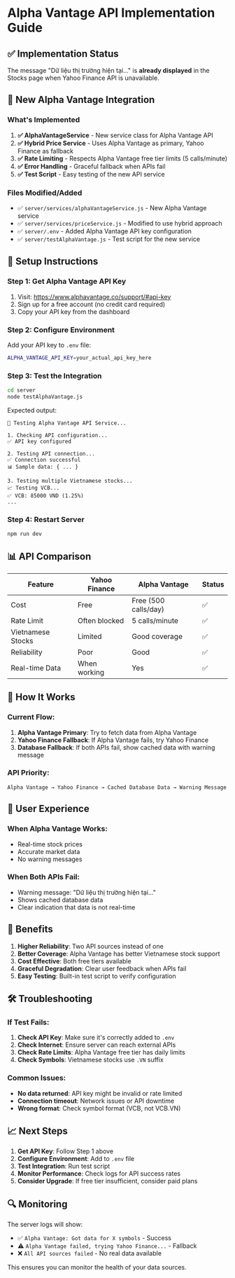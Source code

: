 # Alpha Vantage API Implementation Guide

## ✅ Implementation Status

The message "Dữ liệu thị trường hiện tại..." is **already displayed** in the Stocks page when Yahoo Finance API is unavailable.

## 🚀 New Alpha Vantage Integration

### What's Implemented

1. **✅ AlphaVantageService** - New service class for Alpha Vantage API
2. **✅ Hybrid Price Service** - Uses Alpha Vantage as primary, Yahoo Finance as fallback
3. **✅ Rate Limiting** - Respects Alpha Vantage free tier limits (5 calls/minute)
4. **✅ Error Handling** - Graceful fallback when APIs fail
5. **✅ Test Script** - Easy testing of the new API service

### Files Modified/Added

- ✅ `server/services/alphaVantageService.js` - New Alpha Vantage service
- ✅ `server/services/priceService.js` - Modified to use hybrid approach
- ✅ `server/.env` - Added Alpha Vantage API key configuration
- ✅ `server/testAlphaVantage.js` - Test script for the new service

## 🔧 Setup Instructions

### Step 1: Get Alpha Vantage API Key

1. Visit: https://www.alphavantage.co/support/#api-key
2. Sign up for a free account (no credit card required)
3. Copy your API key from the dashboard

### Step 2: Configure Environment

Add your API key to `.env` file:
```bash
ALPHA_VANTAGE_API_KEY=your_actual_api_key_here
```

### Step 3: Test the Integration

```bash
cd server
node testAlphaVantage.js
```

Expected output:
```
🧪 Testing Alpha Vantage API Service...

1. Checking API configuration...
✅ API key configured

2. Testing API connection...
✅ Connection successful
📊 Sample data: { ... }

3. Testing multiple Vietnamese stocks...
📈 Testing VCB...
✅ VCB: 85000 VND (1.25%)
...
```

### Step 4: Restart Server

```bash
npm run dev
```

## 📊 API Comparison

| Feature | Yahoo Finance | Alpha Vantage | Status |
|---------|---------------|---------------|--------|
| Cost | Free | Free (500 calls/day) | ✅ |
| Rate Limit | Often blocked | 5 calls/minute | ✅ |
| Vietnamese Stocks | Limited | Good coverage | ✅ |
| Reliability | Poor | Good | ✅ |
| Real-time Data | When working | Yes | ✅ |

## 🔄 How It Works

### Current Flow:
1. **Alpha Vantage Primary**: Try to fetch data from Alpha Vantage
2. **Yahoo Finance Fallback**: If Alpha Vantage fails, try Yahoo Finance
3. **Database Fallback**: If both APIs fail, show cached data with warning message

### API Priority:
```
Alpha Vantage → Yahoo Finance → Cached Database Data → Warning Message
```

## 📱 User Experience

### When Alpha Vantage Works:
- Real-time stock prices
- Accurate market data
- No warning messages

### When Both APIs Fail:
- Warning message: "Dữ liệu thị trường hiện tại..."
- Shows cached database data
- Clear indication that data is not real-time

## 🎯 Benefits

1. **Higher Reliability**: Two API sources instead of one
2. **Better Coverage**: Alpha Vantage has better Vietnamese stock support
3. **Cost Effective**: Both free tiers available
4. **Graceful Degradation**: Clear user feedback when APIs fail
5. **Easy Testing**: Built-in test script to verify configuration

## 🛠️ Troubleshooting

### If Test Fails:

1. **Check API Key**: Make sure it's correctly added to `.env`
2. **Check Internet**: Ensure server can reach external APIs
3. **Check Rate Limits**: Alpha Vantage free tier has daily limits
4. **Check Symbols**: Vietnamese stocks use `.VN` suffix

### Common Issues:

- **No data returned**: API key might be invalid or rate limited
- **Connection timeout**: Network issues or API downtime
- **Wrong format**: Check symbol format (VCB, not VCB.VN)

## 📈 Next Steps

1. **Get API Key**: Follow Step 1 above
2. **Configure Environment**: Add to `.env` file
3. **Test Integration**: Run test script
4. **Monitor Performance**: Check logs for API success rates
5. **Consider Upgrade**: If free tier insufficient, consider paid plans

## 🔍 Monitoring

The server logs will show:
- ✅ `Alpha Vantage: Got data for X symbols` - Success
- ⚠️ `Alpha Vantage failed, trying Yahoo Finance...` - Fallback
- ❌ `All API sources failed` - No real data available

This ensures you can monitor the health of your data sources.
